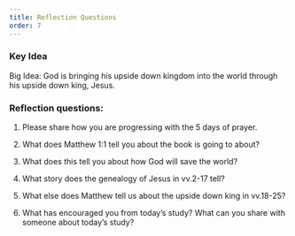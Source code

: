 ```yaml
---
title: Reflection Questions
order: 7
---
```


### Key Idea

Big Idea: God is bringing his upside down kingdom into the world through his upside down king, Jesus.  

### Reflection questions:
1. Please share how you are progressing with the 5 days of prayer. 

2. What does Matthew 1:1 tell you about the book is going to about?  

3. What does this tell you about how God will save the world? 

4. What story does the genealogy of Jesus in vv.2-17 tell?  

5. What else does Matthew tell us about the upside down king in vv.18-25? 

6. What has encouraged you from today’s study? What can you share with someone about today’s study? 





